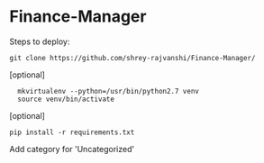 # Finance-Manager

Steps to deploy:

```git clone https://github.com/shrey-rajvanshi/Finance-Manager/```

[optional]
```
  mkvirtualenv --python=/usr/bin/python2.7 venv
  source venv/bin/activate
```  
[optional]

```pip install -r requirements.txt```


Add category for 'Uncategorized'

